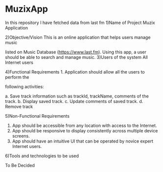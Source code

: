 # MuzixApp
In this repository I have fetched data from last fm
1)Name of Project Muzix Application

2)Objective/Vision This is an online application that helps users manage music

listed on Music Database (https://www.last.fm).
Using this app, a user should be able to search and
manage music.
3)Users of the system All Internet users

4)Functional
Requirements 1. Application should allow all the users to perform the

following activities:

a. Save track information such as trackId,
trackName, comments of the track.
b. Display saved track.
c. Update comments of saved track.
d. Remove track

5)Non-Functional
Requirements

1. App should be accessible from any location with access
to the Internet.
2. App should be responsive to display consistently across
multiple device screens.
3. App should have an intuitive UI that can be operated by
novice expert Internet users.

6)Tools and technologies
to be used

To Be Decided
